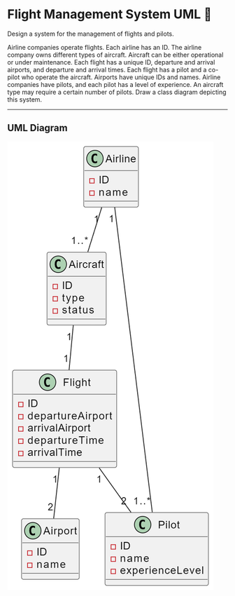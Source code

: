 # Flight Management System UML :gem:

Design a system for the management of flights and pilots.

Airline companies operate flights. Each airline has an ID.
The airline company owns different types of aircraft.
Aircraft can be either operational or under maintenance.
Each flight has a unique ID, departure and arrival airports, and departure and arrival times.
Each flight has a pilot and a co-pilot who operate the aircraft.
Airports have unique IDs and names.
Airline companies have pilots, and each pilot has a level of experience.
An aircraft type may require a certain number of pilots.
Draw a class diagram depicting this system.

---

## UML Diagram

![preview](flight_diagram.png)
